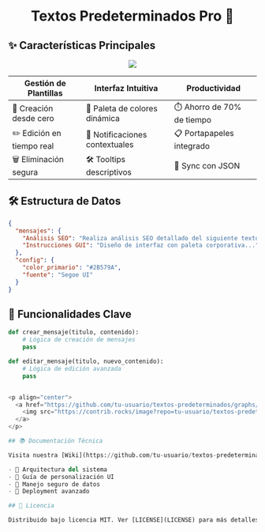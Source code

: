<h1 align="center">
  Textos Predeterminados Pro 🚀
  <br>
</h1>

## ✨ Características Principales

<p align="center">
  <img src="https://skillicons.dev/icons?i=py,git,github,md,json,vscode" />
</p>

| **Gestión de Plantillas**      | **Interfaz Intuitiva**        | **Productividad**           |
|--------------------------------|-------------------------------|-----------------------------|
| 📝 Creación desde cero         | 🎨 Paleta de colores dinámica | ⏱️ Ahorro de 70% de tiempo  |
| ✏️ Edición en tiempo real      | 🔔 Notificaciones contextuales| 📋 Portapapeles integrado    |
| 🗑️ Eliminación segura          | 🛠️ Tooltips descriptivos      | 🔄 Sync con JSON            |



## 🛠️ Estructura de Datos

```json
{
  "mensajes": {
    "Análisis SEO": "Realiza análisis SEO detallado del siguiente texto...",
    "Instrucciones GUI": "Diseño de interfaz con paleta corporativa..."
  },
  "config": {
    "color_primario": "#2B579A",
    "fuente": "Segoe UI"
  }
}
```

## 🌈 Funcionalidades Clave

```python
def crear_mensaje(titulo, contenido):
    # Lógica de creación de mensajes
    pass

def editar_mensaje(titulo, nuevo_contenido):
    # Lógica de edición avanzada
    pass


<p align="center">
  <a href="https://github.com/tu-usuario/textos-predeterminados/graphs/contributors">
    <img src="https://contrib.rocks/image?repo=tu-usuario/textos-predeterminados" />
  </a>
</p>

## 📚 Documentación Técnica

Visita nuestra [Wiki](https://github.com/tu-usuario/textos-predeterminados/wiki) para:

- 🧩 Arquitectura del sistema
- 🎨 Guía de personalización UI
- 🔐 Manejo seguro de datos
- 🚀 Deployment avanzado

## 📄 Licencia

Distribuido bajo licencia MIT. Ver [LICENSE](LICENSE) para más detalles.j_ Gabriel 